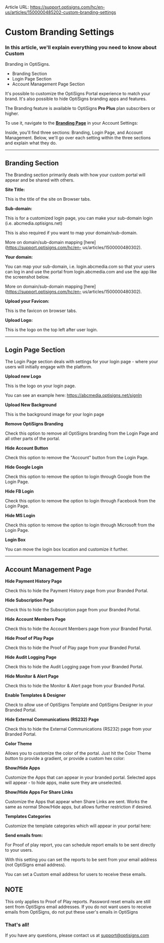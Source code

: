 Article URL: https://support.optisigns.com/hc/en-us/articles/1500000485202-custom-branding-settings

# Custom Branding Settings

### In this article, we'll explain everything you need to know about Custom
Branding in OptiSigns.

  * Branding Section
  * Login Page Section
  * Account Management Page Section

It's possible to customize the OptiSigns Portal experience to match your
brand. It's also possible to hide OptiSigns branding apps and features.

The Branding feature is available to OptiSigns **Pro Plus** plan subscribers
or higher.

To use it, navigate to the [**Branding
Page**](https://app.optisigns.com/app/s/branding-settings) in your Account
Settings:

Inside, you'll find three sections: Branding, Login Page, and Account
Management. Below, we'll go over each setting within the three sections and
explain what they do.

* * *

## Branding Section

The Branding section primarily deals with how your custom portal will appear
and be shared with others.

**Site Title:**

This is the title of the site on Browser tabs.

**Sub-domain:**

This is for a customized login page, you can make your sub-domain login (i.e.
abcmedia.optisigns.net)

This is also required if you want to map your domain/sub-domain.

More on domain/sub-domain mapping [here](https://support.optisigns.com/hc/en-
us/articles/1500000480302).

**Your domain:**

You can map your sub-domain, i.e. login.abcmedia.com so that your users can
log in and use the portal from login.abcmedia.com and use the app like the
screenshot below.

More on domain/sub-domain mapping [here](https://support.optisigns.com/hc/en-
us/articles/1500000480302).

**Upload your Favicon:**

This is the favicon on browser tabs.

**Upload Logo:**

This is the logo on the top left after user login.

* * *

## Login Page Section

The Login Page section deals with settings for your login page - where your
users will initially engage with the platform.

**Upload new Logo**

This is the logo on your login page.

You can see an example here: <https://abcmedia.optisigns.net/signIn>

**Upload New Background**

This is the background image for your login page

**Remove OptiSigns Branding**

Check this option to remove all OptiSigns branding from the Login Page and all
other parts of the portal.

**Hide Account Button**

Check this option to remove the "Account" button from the Login Page.

**Hide Google Login**

Check this option to remove the option to login through Google from the Login
Page.

**Hide FB Login**

Check this option to remove the option to login through Facebook from the
Login Page.

**Hide MS Login**

Check this option to remove the option to login through Microsoft from the
Login Page.

**Login Box**

You can move the login box location and customize it further.

* * *

## Account Management Page

**Hide Payment History Page**

Check this to hide the Payment History page from your Branded Portal.

**Hide Subscription Page**

Check this to hide the Subscription page from your Branded Portal.

**Hide Account Members Page**

Check this to hide the Account Members page from your Branded Portal.

**Hide Proof of Play Page**

Check this to hide the Proof of Play page from your Branded Portal.

**Hide Audit Logging Page**

Check this to hide the Audit Logging page from your Branded Portal.

**Hide Monitor & Alert Page**

Check this to hide the Monitor & Alert page from your Branded Portal.

**Enable Templates & Designer**

Check to allow use of OptiSigns Template and OptiSigns Designer in your
Branded Portal.

**Hide External Communications (RS232) Page**

Check this to hide the External Communications (RS232) page from your Branded
Portal.

**Color Theme**

Allows you to customize the color of the portal. Just hit the Color Theme
button to provide a gradient, or provide a custom hex color:

**Show/Hide Apps**

Customize the Apps that can appear in your branded portal. Selected apps will
appear - to hide apps, make sure they are unselected.

**Show/Hide Apps For Share Links**

Customize the Apps that appear when Share Links are sent. Works the same as
normal Show/Hide apps, but allows further restriction if desired.

**Templates Categories**

Customize the template categories which will appear in your portal here:

**Send emails from:**

For Proof of play report, you can schedule report emails to be sent directly
to your users.

With this setting you can set the reports to be sent from your email address
(not OptiSigns email address).  
  
You can set a Custom email address for users to receive these emails.

**NOTE**  
---  
This only applies to Proof of Play reports. Password reset emails are still
sent from OptiSigns email addresses. If you do not want users to receive
emails from OptiSigns, do not put these user's emails in OptiSigns  
  
### That's all!

If you have any questions, please contact us at
[support@optisigns.com](mailto:support@optisigns.com)

